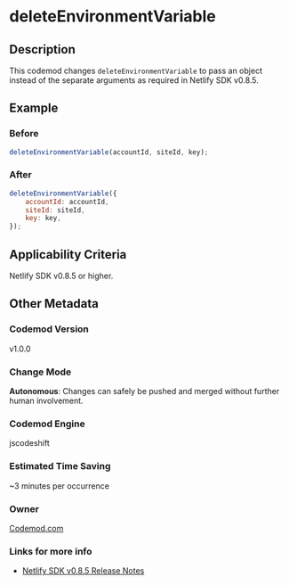 # deleteEnvironmentVariable

## Description

This codemod changes `deleteEnvironmentVariable` to pass an object instead of the separate arguments as required in Netlify SDK v0.8.5.

## Example

### Before

```jsx
deleteEnvironmentVariable(accountId, siteId, key);
```

### After

```jsx
deleteEnvironmentVariable({
	accountId: accountId,
	siteId: siteId,
	key: key,
});
```

## Applicability Criteria

Netlify SDK v0.8.5 or higher.

## Other Metadata

### Codemod Version

v1.0.0

### Change Mode

**Autonomous**: Changes can safely be pushed and merged without further human involvement.

### **Codemod Engine**

jscodeshift

### Estimated Time Saving

~3 minutes per occurrence

### Owner

[Codemod.com](https://github.com/codemod-com)

### Links for more info

-   [Netlify SDK v0.8.5 Release Notes](https://sdk.netlify.com/release-notes/#085)
